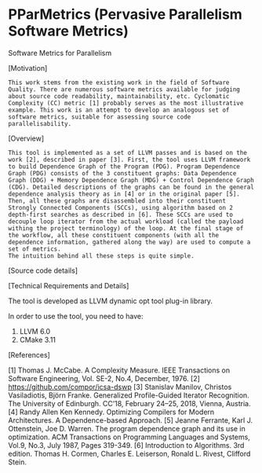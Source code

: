 # PParMetrics (Pervasive Parallelism Software Metrics)

Software Metrics for Parallelism 

[Motivation]

    This work stems from the existing work in the field of Software Quality. There are numerous software metrics available for judging about source code readability, maintainability, etc. Cyclomatic Complexity (CC) metric [1] probably serves as the most illustrative example. This work is an attempt to develop an analogous set of software metrics, suitable for assessing source code parallelisability.

[Overview]

    This tool is implemented as a set of LLVM passes and is based on the work [2], described in paper [3]. First, the tool uses LLVM framework to build Dependence Graph of the Program (PDG). Program Dependence Graph (PDG) consists of the 3 constituent graphs: Data Dependence Graph (DDG) + Memory Dependence Graph (MDG) + Control Dependence Graph (CDG). Detailed descriptions of the graphs can be found in the general dependence analysis theory as in [4] or in the original paper [5]. Then, all these graphs are disassembled into their constituent Strongly Connected Components (SCCs), using algorithm based on 2 depth-first searches as described in [6]. These SCCs are used to decouple loop iterator from the actual workload (called the payload withing the project terminology) of the loop. At the final stage of the workflow, all these constituent components (with all the dependence information, gathered along the way) are used to compute a set of metrics. 
    The intuition behind all these steps is quite simple.  

[Source code details]

[Technical Requirements and Details]

The tool is developed as LLVM dynamic opt tool plug-in library.

In order to use the tool, you need to have:
1) LLVM 6.0
2) CMake 3.11

[References]

[1] Thomas J. McCabe. A Complexity Measure. IEEE Transactions on Software Engineering, Vol. SE-2, No.4, December, 1976.
[2] https://github.com/compor/icsa-dswp
[3] Stanislav Manilov, Christos Vasiladiotis, Björn Franke. Generalized Profile-Guided Iterator Recognition. The University of Edinburgh. CC’18, February 24–25, 2018, Vienna, Austria.
[4] Randy Allen Ken Kennedy. Optimizing Compilers for Modern Architectures. A Dependence-based Approach.
[5] Jeanne Ferrante, Karl J. Ottenstein, Joe D. Warren. The program dependence graph and its use in optimization. ACM Transactions on Programming Languages and Systems, Vol.9, No.3, July 1987, Pages 319-349.
[6] Introduction to Algorithms. 3rd edition. Thomas H. Cormen, Charles E. Leiserson, Ronald L. Rivest, Clifford Stein.

